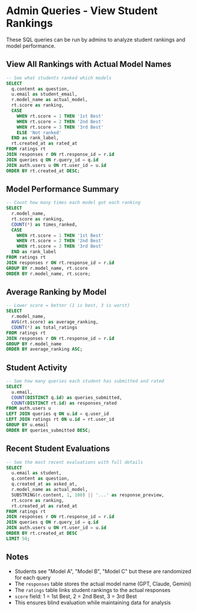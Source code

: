 # Admin Queries - View Student Rankings

These SQL queries can be run by admins to analyze student rankings and model performance.

## View All Rankings with Actual Model Names

```sql
-- See what students ranked which models
SELECT
  q.content as question,
  u.email as student_email,
  r.model_name as actual_model,
  rt.score as ranking,
  CASE
    WHEN rt.score = 1 THEN '1st Best'
    WHEN rt.score = 2 THEN '2nd Best'
    WHEN rt.score = 3 THEN '3rd Best'
    ELSE 'Not ranked'
  END as rank_label,
  rt.created_at as rated_at
FROM ratings rt
JOIN responses r ON rt.response_id = r.id
JOIN queries q ON r.query_id = q.id
JOIN auth.users u ON rt.user_id = u.id
ORDER BY rt.created_at DESC;
```

## Model Performance Summary

```sql
-- Count how many times each model got each ranking
SELECT
  r.model_name,
  rt.score as ranking,
  COUNT(*) as times_ranked,
  CASE
    WHEN rt.score = 1 THEN '1st Best'
    WHEN rt.score = 2 THEN '2nd Best'
    WHEN rt.score = 3 THEN '3rd Best'
  END as rank_label
FROM ratings rt
JOIN responses r ON rt.response_id = r.id
GROUP BY r.model_name, rt.score
ORDER BY r.model_name, rt.score;
```

## Average Ranking by Model

```sql
-- Lower score = better (1 is best, 3 is worst)
SELECT
  r.model_name,
  AVG(rt.score) as average_ranking,
  COUNT(*) as total_ratings
FROM ratings rt
JOIN responses r ON rt.response_id = r.id
GROUP BY r.model_name
ORDER BY average_ranking ASC;
```

## Student Activity

```sql
-- See how many queries each student has submitted and rated
SELECT
  u.email,
  COUNT(DISTINCT q.id) as queries_submitted,
  COUNT(DISTINCT rt.id) as responses_rated
FROM auth.users u
LEFT JOIN queries q ON u.id = q.user_id
LEFT JOIN ratings rt ON u.id = rt.user_id
GROUP BY u.email
ORDER BY queries_submitted DESC;
```

## Recent Student Evaluations

```sql
-- See the most recent evaluations with full details
SELECT
  u.email as student,
  q.content as question,
  q.created_at as asked_at,
  r.model_name as actual_model,
  SUBSTRING(r.content, 1, 100) || '...' as response_preview,
  rt.score as ranking,
  rt.created_at as rated_at
FROM ratings rt
JOIN responses r ON rt.response_id = r.id
JOIN queries q ON r.query_id = q.id
JOIN auth.users u ON rt.user_id = u.id
ORDER BY rt.created_at DESC
LIMIT 50;
```

## Notes

- Students see "Model A", "Model B", "Model C" but these are randomized for each query
- The `responses` table stores the actual model name (GPT, Claude, Gemini)
- The `ratings` table links student rankings to the actual responses
- `score` field: 1 = 1st Best, 2 = 2nd Best, 3 = 3rd Best
- This ensures blind evaluation while maintaining data for analysis
